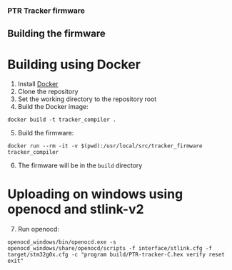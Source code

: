 ### PTR Tracker firmware

## Building the firmware
# Building using Docker
1. Install [Docker](https://www.docker.com)
2. Clone the repository
3. Set the working directory to the repository root
4. Build the Docker image:
```
docker build -t tracker_compiler .
```

5. Build the firmware:
```
docker run --rm -it -v $(pwd):/usr/local/src/tracker_firmware tracker_compiler
```
6. The firmware will be in the `build` directory

# Uploading on windows using openocd and stlink-v2
7. Run openocd:
```
openocd_windows/bin/openocd.exe -s openocd_windows/share/openocd/scripts -f interface/stlink.cfg -f target/stm32g0x.cfg -c "program build/PTR-tracker-C.hex verify reset exit"
```
